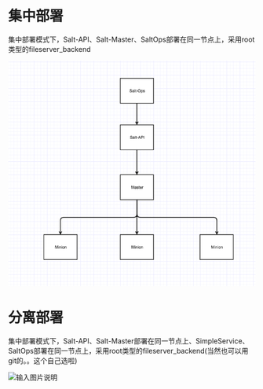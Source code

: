 # 集中部署

集中部署模式下，Salt-API、Salt-Master、SaltOps部署在同一节点上，采用root类型的fileserver_backend

![输入图片说明](img/集中部署.png)

# 分离部署

集中部署模式下，Salt-API、Salt-Master部署在同一节点上、SimpleService、SaltOps部署在同一节点上，采用root类型的fileserver_backend(当然也可以用git的。。这个自己选啦)

![输入图片说明](https://git.oschina.net/wuwenhao/saltops/blob/master/doc/wiki/img/分离部署.png)
